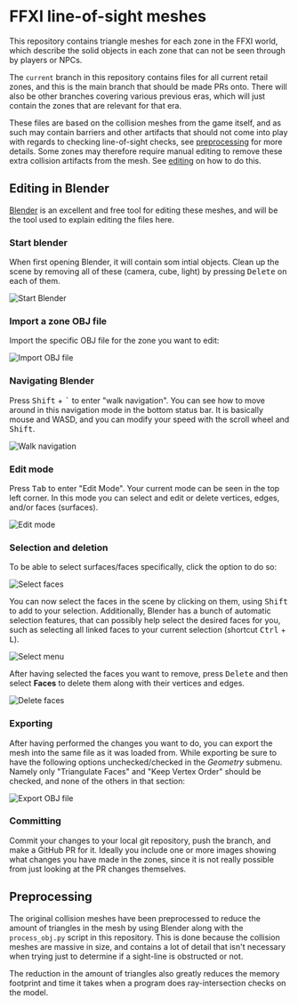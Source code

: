 # FFXI line-of-sight meshes

This repository contains triangle meshes for each zone in the FFXI world, which describe the solid objects in each zone that can not be seen through by players or NPCs.

The `current` branch in this repository contains files for all current retail zones, and this is the main branch that should be made PRs onto. There will also be other branches covering various previous eras, which will just contain the zones that are relevant for that era.

These files are based on the collision meshes from the game itself, and as such may contain barriers and other artifacts that should not come into play with regards to checking line-of-sight checks, see [preprocessing](#preprocessing) for more details. Some zones may therefore require manual editing to remove these extra collision artifacts from the mesh. See [editing](#editing) on how to do this.

## Editing in Blender

[Blender](https://www.blender.org/download/) is an excellent and free tool for editing these meshes, and will be the tool used to explain editing the files here.

### Start blender
When first opening Blender, it will contain som intial objects. Clean up the scene by removing all of these (camera, cube, light) by pressing <kbd>Delete</kbd> on each of them.

![Start Blender](docs/blender_start.png)

### Import a zone OBJ file
Import the specific OBJ file for the zone you want to edit:

![Import OBJ file](docs/blender_import.png)

### Navigating Blender
Press <kbd>Shift</kbd> + <kbd>`</kbd> to enter "walk navigation". You can see how to move around in this navigation mode in the bottom status bar. It is basically mouse and WASD, and you can modify your speed with the scroll wheel and <kbd>Shift</kbd>.

![Walk navigation](docs/blender_navigation.png)


### Edit mode
Press <kbd>Tab</kbd> to enter "Edit Mode". Your current mode can be seen in the top left corner. In this mode you can select and edit or delete vertices, edges, and/or faces (surfaces).

![Edit mode](docs/blender_editmode.png)

### Selection and deletion
To be able to select surfaces/faces specifically, click the option to do so:

![Select faces](docs/blender_select_faces.png)

You can now select the faces in the scene by clicking on them, using <kbd>Shift</kbd> to add to your selection.
Additionally, Blender has a bunch of automatic selection features, that can possibly help select the desired faces for you, such as selecting all linked faces to your current selection (shortcut <kbd>Ctrl</kbd> + <kbd>L</kbd>).

![Select menu](docs/blender_select.png)

After having selected the faces you want to remove, press <kbd>Delete</kbd> and then select **Faces** to delete them along with their vertices and edges.

![Delete faces](docs/blender_delete_faces.png)

### Exporting
After having performed the changes you want to do, you can export the mesh into the same file as it was loaded from. While exporting be sure to have the following options unchecked/checked in the *Geometry* submenu. Namely only "Triangulate Faces" and "Keep Vertex Order" should be checked, and none of the others in that section:

![Export OBJ file](docs/blender_export.png)


### Committing
Commit your changes to your local git repository, push the branch, and make a GitHub PR for it. Ideally you include one or more images showing what changes you have made in the zones, since it is not really possible from just looking at the PR changes themselves.


## Preprocessing

The original collision meshes have been preprocessed to reduce the amount of triangles in the mesh by using Blender along with the `process_obj.py` script in this repository. This is done because the collision meshes are massive in size, and contains a lot of detail that isn't necessary when trying just to determine if a sight-line is obstructed or not.

The reduction in the amount of triangles also greatly reduces the memory footprint and time it takes when a program does ray-intersection checks on the model.
